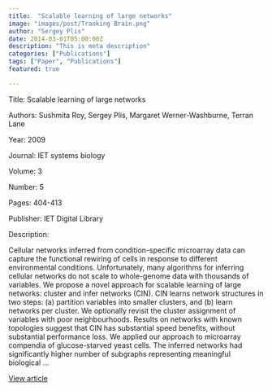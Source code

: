 ```yaml
---
title:  "Scalable learning of large networks"
image: "images/post/Tranking Brain.png"
author: "Sergey Plis"
date: 2014-03-01T05:00:00Z
description: "This is meta description"
categories: ["Publications"]
tags: ["Paper", "Publications"]
featured: true

---
```

Title: Scalable learning of large networks
  
Authors: Sushmita Roy, Sergey Plis, Margaret Werner-Washburne, Terran Lane
  
Year: 2009
  
Journal: IET systems biology
  
Volume: 3
  
Number: 5
  
Pages: 404-413
  
Publisher: IET Digital Library
  
Description:
  
Cellular networks inferred from condition-specific microarray data can capture the functional rewiring of cells in response to different environmental conditions. Unfortunately, many algorithms for inferring cellular networks do not scale to whole-genome data with thousands of variables. We propose a novel approach for scalable learning of large networks: cluster and infer networks (CIN). CIN learns network structures in two steps: (a) partition variables into smaller clusters, and (b) learn networks per cluster. We optionally revisit the cluster assignment of variables with poor neighbourhoods. Results on networks with known topologies suggest that CIN has substantial speed benefits, without substantial performance loss. We applied our approach to microarray compendia of glucose-starved yeast cells. The inferred networks had significantly higher number of subgraphs representing meaningful biological …

  
[View article](https://digital-library.theiet.org/content/journals/10.1049/iet-syb.2008.0161)  
